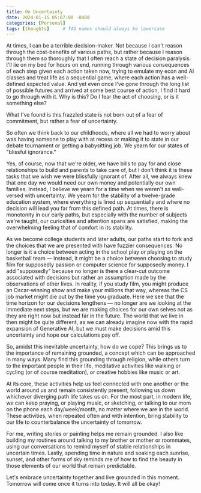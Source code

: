 ```yaml
---
title: On Uncertainty
date: 2024-01-15 05:07:00 -0400
categories: [Personal]
tags: [thoughts]     # TAG names should always be lowercase
---
```


At times, I can be a terrible decision-maker. Not because I can't reason through the cost-benefits of various paths, but rather because I reason through them so thoroughly that I often reach a state of decision paralysis. I'll lie on my bed for hours on end, running through various consequences of each step given each action taken now, trying to emulate my econ and AI classes and treat life as a sequential game, where each action has a well-defined expected value. And yet even once I've gone through the long list of possible futures and arrived at some best course of action, I find it hard to go through with it. Why is this? Do I fear the act of choosing, or is it something else?

What I've found is this frazzled state is not born out of a fear of commitment, but rather a fear of uncertainty. 

So often we think back to our childhoods, where all we had to worry about was having someone to play with at recess or making it to state in our debate tournament or getting a babysitting job. We yearn for our states of "blissful ignorance."

Yes, of course, now that we're older, we have bills to pay for and close relationships to build and parents to take care of, but I don't think it is these tasks that we wish we were blissfully ignorant of. After all, we always knew that one day we would need our own money and potentially our own families. Instead, I believe we yearn for a time when we weren't as well-versed with uncertainty. We yearn for the stability of a twelve-grade education system, where everything is lined up sequentially and where no decision will lead you far from this defined path. At times, there is monotonity in our early paths, but especially with the number of subjects we're taught, our curiosities and attention spans are satisfied, making the overwhelming feeling that of comfort in its stability.

As we become college students and later adults, our paths start to fork and the choices that we are presented with have fuzzier consequences. No longer is it a choice between acting in the school play or playing on the basketball team — instead, it might be a choice between choosing to study film for supposedly passion or computer science for supposedly money. I add "supposedly" because no longer is there a clear-cut outcome associated with decisions but rather an assumption made by the observations of other lives. In reality, if you study film, you might produce an Oscar-winning show and make your millions that way, whereas the CS job market might die out by the time you graduate. Here we see that the time horizon for our decisions lengthens — no longer are we looking at the immediate next steps, but we are making choices for our own selves not as they are right now but instead far in the future. The world that we live in then might be quite different, as we can already imagine now with the rapid expansion of Generative AI, but we must make decisions amid this uncertainty and hope our calculations pay off.

So, amidst this inevitable uncertainty, how do we cope? This brings us to the importance of remaining grounded, a concept which can be approached in many ways. Many find this grounding through religion, while others turn to the important people in their life, meditative activities like walking or cycling (or of course meditation), or creative hobbies like music or art.

At its core, these activities help us feel connected with one another or the world around us and remain consistently present, following us down whichever diverging path life takes us on. For the most part, in modern life, we can keep praying, or playing music, or sketching, or talking to our mom on the phone each day/week/month, no matter where we are in the world. These activities, when repeated often and with intention, bring stability to our life to counterbalance the uncertainty of tomorrow.

For me, writing stories or painting helps me remain grounded. I also like building my routines around talking to my brother or mother or roommates, using our conversations to remind myself of stable relationships in uncertain times. Lastly, spending time in nature and soaking each sunrise, sunset, and other forms of sky reminds me of how to find the beauty in those elements of our world that remain predictable.

Let's embrace uncertainty together and live grounded in this moment. Tomorrow will come once it turns into today. It will all be okay!


